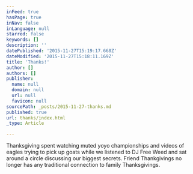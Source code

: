 ```yaml
---
inFeed: true
hasPage: true
inNav: false
inLanguage: null
starred: false
keywords: []
description: ''
datePublished: '2015-11-27T15:19:17.668Z'
dateModified: '2015-11-27T15:18:11.169Z'
title: 'Thanks!'
author: []
authors: []
publisher:
  name: null
  domain: null
  url: null
  favicon: null
sourcePath: _posts/2015-11-27-thanks.md
published: true
url: thanks/index.html
_type: Article

---
```

Thanksgiving spent watching muted yoyo championships and videos of eagles trying to pick up goats while we listened to DJ Free Weed and sat around a circle discussing our biggest secrets.  Friend Thankgivings no longer has any traditional connection to family Thanksgivings.